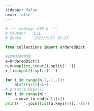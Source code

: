```yaml
---
sidebar: false
next: false
---
```

<BlogInfo/>






```python
# -*- coding: UTF-8 -*-                            
# @Author  ：LLL                         
# @Date    ：2022/8/27 16:23  

from collections import OrderedDict

#排序好的字典
a=OrderedDict()
n,m=map(int,input().split(' '))
x_li=input().split(' ')

for i in range(n-1,-1,-1):
    a[str(i+1)]=i+1
# print(a.keys())
for i in range(m):
    a.move_to_end(x_li[i])
print(' '.join(list(a.keys())[::-1]))
```






<ActionBox />
        
<style>#top-box {margin-top:0.5rem!important;}</style>